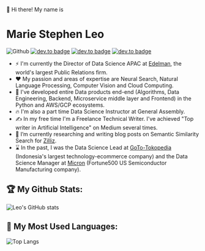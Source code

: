 <!--
**stephenleo/stephenleo** is a ✨ _special_ ✨ repository because its `README.md` (this file) appears on your GitHub profile.

Here are some ideas to get you started:

- 🔭 I’m currently working on ...
- 🌱 I’m currently learning ...
- 👯 I’m looking to collaborate on ...
- 🤔 I’m looking for help with ...
- 💬 Ask me about ...
- 📫 How to reach me: ...
- 😄 Pronouns: ...
- ⚡ Fun fact: ...
-->
👋 Hi there! My name is 
# **Marie Stephen Leo**

![Github](https://img.shields.io/github/followers/stephenleo?style=social) 
[![dev.to badge](https://img.shields.io/badge/-Marie%20Stephen%20Leo-blue?style=flat&logo=linkedin)](https://www.linkedin.com/in/marie-stephen-leo/) 
[![dev.to badge](https://img.shields.io/badge/-Medium-blueviolet?style=flat&logo=medium)](https://stephen-leo.medium.com/)
[![dev.to badge](https://img.shields.io/badge/-🤗%20Huggingface%20Space-blue?style=flat)](https://huggingface.co/stephenleo)

- ⚡ I'm currently the Director of Data Science APAC at [Edelman](https://www.edelman.com/), the world's largest Public Relations firm.
- ❤️ My passion and areas of expertise are Neural Search, Natural Language Processing, Computer Vision and Cloud Computing.
- 🦄 I've developed entire Data products end-end (Algorithms, Data Engineering, Backend, Microservice middle layer and Frontend) in the Python and AWS/GCP ecosystems.
- 🔥 I'm also a part time Data Science Instructor at General Assembly.
- ✍️ In my free time I'm a Freelance Technical Writer. I've achieved "Top writer in Artificial Intelligence" on Medium several times.
- 🔭 I’m currently researching and writing blog posts on Semantic Similarity Search for [Zilliz](https://zilliz.com/).
- ⌛ In the past, I was the Data Science Lead at [GoTo-Tokopedia](https://en.wikipedia.org/wiki/GoTo_(company)) (Indonesia's largest technology-ecommerce company) and the Data Science Manager at [Micron](https://www.micron.com/) (Fortune500 US Semiconductor Manufacturing company).

## 🏆 My Github Stats:
![Leo's GitHub stats](https://github-readme-stats.vercel.app/api?username=stephenleo&hide_title=true&count_private=true&show_icons=true&theme=tokyonight)

## 🏅 My Most Used Languages:
![Top Langs](https://github-readme-stats.vercel.app/api/top-langs/?username=stephenleo&hide_title=true&hide=jupyter%20notebook&compat=true&theme=tokyonight)
